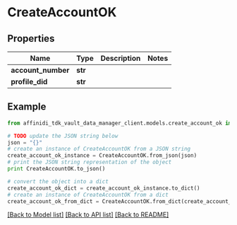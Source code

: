 # CreateAccountOK

## Properties

| Name               | Type    | Description | Notes |
| ------------------ | ------- | ----------- | ----- |
| **account_number** | **str** |             |
| **profile_did**    | **str** |             |

## Example

```python
from affinidi_tdk_vault_data_manager_client.models.create_account_ok import CreateAccountOK

# TODO update the JSON string below
json = "{}"
# create an instance of CreateAccountOK from a JSON string
create_account_ok_instance = CreateAccountOK.from_json(json)
# print the JSON string representation of the object
print CreateAccountOK.to_json()

# convert the object into a dict
create_account_ok_dict = create_account_ok_instance.to_dict()
# create an instance of CreateAccountOK from a dict
create_account_ok_from_dict = CreateAccountOK.from_dict(create_account_ok_dict)
```

[[Back to Model list]](../README.md#documentation-for-models) [[Back to API list]](../README.md#documentation-for-api-endpoints) [[Back to README]](../README.md)
